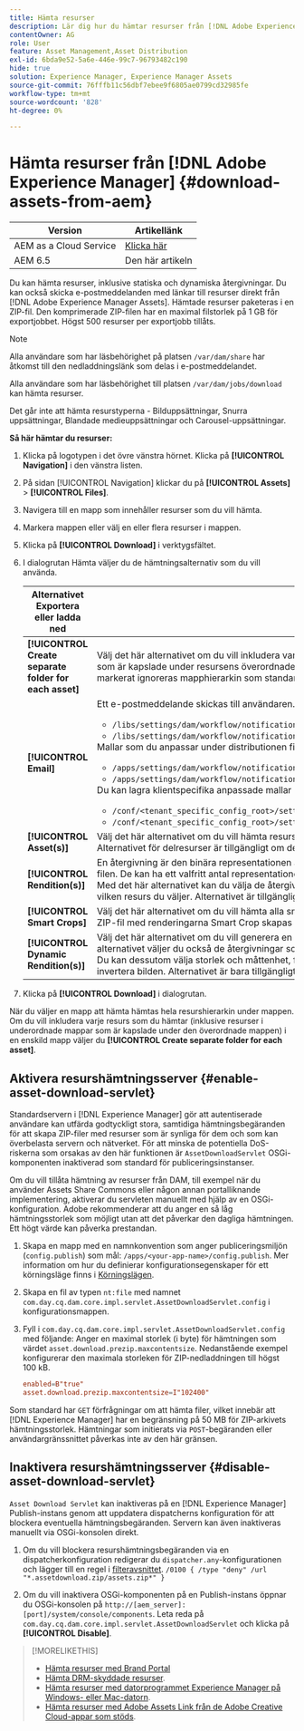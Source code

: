 ```yaml
---
title: Hämta resurser
description: Lär dig hur du hämtar resurser från [!DNL Adobe Experience Manager] och aktiverar eller inaktiverar hämtningsfunktionen.
contentOwner: AG
role: User
feature: Asset Management,Asset Distribution
exl-id: 6bda9e52-5a6e-446e-99c7-96793482c190
hide: true
solution: Experience Manager, Experience Manager Assets
source-git-commit: 76fffb11c56dbf7ebee9f6805ae0799cd32985fe
workflow-type: tm+mt
source-wordcount: '828'
ht-degree: 0%

---
```


# Hämta resurser från [!DNL Adobe Experience Manager] {#download-assets-from-aem}

| Version | Artikellänk |
| -------- | ---------------------------- |
| AEM as a Cloud Service | [Klicka här](https://experienceleague.adobe.com/docs/experience-manager-cloud-service/content/assets/manage/download-assets-from-aem.html?lang=en) |
| AEM 6.5 | Den här artikeln |

Du kan hämta resurser, inklusive statiska och dynamiska återgivningar. Du kan också skicka e-postmeddelanden med länkar till resurser direkt från [!DNL Adobe Experience Manager Assets]. Hämtade resurser paketeras i en ZIP-fil. Den komprimerade ZIP-filen har en maximal filstorlek på 1 GB för exportjobbet. Högst 500 resurser per exportjobb tillåts.

>[!NOTE]
>
>Alla användare som har läsbehörighet på platsen `/var/dam/share` har åtkomst till den nedladdningslänk som delas i e-postmeddelandet.
>
>Alla användare som har läsbehörighet till platsen `/var/dam/jobs/download` kan hämta resurser.
>
>Det går inte att hämta resurstyperna - Bilduppsättningar, Snurra uppsättningar, Blandade medieuppsättningar och Carousel-uppsättningar.

<!--
OLD content of the above NOTE, changed wrt CQDOC-18661.
>The email recipients must be members of the `dam-users` group to access the ZIP download link in the email message.
>
-->

**Så här hämtar du resurser:**

1. Klicka på logotypen i det övre vänstra hörnet. Klicka på **[!UICONTROL Navigation]** i den vänstra listen.
1. På sidan [!UICONTROL Navigation] klickar du på **[!UICONTROL Assets]** > **[!UICONTROL Files]**.
1. Navigera till en mapp som innehåller resurser som du vill hämta.
1. Markera mappen eller välj en eller flera resurser i mappen.
1. Klicka på **[!UICONTROL Download]** i verktygsfältet.
1. I dialogrutan Hämta väljer du de hämtningsalternativ som du vill använda.

   | Alternativet Exportera eller ladda ned | Beskrivning |
   |---|---|
   | **[!UICONTROL Create separate folder for each asset]** | Välj det här alternativet om du vill inkludera varje resurs som du hämtar, inklusive resurser, i underordnade mappar som är kapslade under resursens överordnade mapp i en mapp på den lokala datorn. När det här alternativet inte är markerat ignoreras mapphierarkin som standard och alla resurser hämtas till en mapp på den lokala datorn. |
   | **[!UICONTROL Email]** | Ett e-postmeddelande skickas till användaren. Standardmallar för e-post finns på följande platser:<ul><li>`/libs/settings/dam/workflow/notification/email/downloadasset`.</li><li>`/libs/settings/dam/workflow/notification/email/transientworkflowcompleted`.</li></ul> Mallar som du anpassar under distributionen finns på följande platser: <ul><li>`/apps/settings/dam/workflow/notification/email/downloadasset`.</li><li>`/apps/settings/dam/workflow/notification/email/transientworkflowcompleted`.</li></ul>Du kan lagra klientspecifika anpassade mallar på följande platser:<ul><li>`/conf/<tenant_specific_config_root>/settings/dam/workflow/notification/email/downloadasset`.</li><li>`/conf/<tenant_specific_config_root>/settings/dam/workflow/notification/email/transientworkflowcompleted`.</li></ul> |
   | **[!UICONTROL Asset(s)]** | Välj det här alternativet om du vill hämta resursen i dess ursprungliga form utan några återgivningar.<br>Alternativet för delresurser är tillgängligt om den ursprungliga resursen har delresurser. |
   | **[!UICONTROL Rendition(s)]** | En återgivning är den binära representationen av en resurs. Assets har en primär representation - den överförda filen. De kan ha ett valfritt antal representationer. <br> Med det här alternativet kan du välja de återgivningar du vill hämta. Vilka återgivningar som är tillgängliga beror på vilken resurs du väljer. Alternativet är tillgängligt om resursen har några återgivningar. |
   | **[!UICONTROL Smart Crops]** | Välj det här alternativet om du vill hämta alla smarta beskärningsåtergivningar för den valda resursen från AEM. En ZIP-fil med renderingarna Smart Crop skapas och hämtas till din lokala dator. |
   | **[!UICONTROL Dynamic Rendition(s)]** | Välj det här alternativet om du vill generera en serie alternativa återgivningar i realtid. När du väljer det här alternativet väljer du också de återgivningar som du vill skapa dynamiskt genom att välja i listan [Bildförinställning](image-presets.md). <br>Du kan dessutom välja storlek och måttenhet, format, färgrymd, upplösning och valfria bildmodifierare som att invertera bilden. Alternativet är bara tillgängligt om du har [!DNL Dynamic Media] aktiverat. |

1. Klicka på **[!UICONTROL Download]** i dialogrutan.

När du väljer en mapp att hämta hämtas hela resurshierarkin under mappen. Om du vill inkludera varje resurs som du hämtar (inklusive resurser i underordnade mappar som är kapslade under den överordnade mappen) i en enskild mapp väljer du **[!UICONTROL Create separate folder for each asset]**.

## Aktivera resurshämtningsserver {#enable-asset-download-servlet}

Standardservern i [!DNL Experience Manager] gör att autentiserade användare kan utfärda godtyckligt stora, samtidiga hämtningsbegäranden för att skapa ZIP-filer med resurser som är synliga för dem och som kan överbelasta servern och nätverket. För att minska de potentiella DoS-riskerna som orsakas av den här funktionen är `AssetDownloadServlet` OSGi-komponenten inaktiverad som standard för publiceringsinstanser.

Om du vill tillåta hämtning av resurser från DAM, till exempel när du använder Assets Share Commons eller någon annan portalliknande implementering, aktiverar du servleten manuellt med hjälp av en OSGi-konfiguration. Adobe rekommenderar att du anger en så låg hämtningsstorlek som möjligt utan att det påverkar den dagliga hämtningen. Ett högt värde kan påverka prestandan.

1. Skapa en mapp med en namnkonvention som anger publiceringsmiljön (`config.publish`) som mål: `/apps/<your-app-name>/config.publish`. Mer information om hur du definierar konfigurationsegenskaper för ett körningsläge finns i [Körningslägen](/help/sites-deploying/configure-runmodes.md#defining-configuration-properties-for-a-run-mode).
1. Skapa en fil av typen `nt:file` med namnet `com.day.cq.dam.core.impl.servlet.AssetDownloadServlet.config` i konfigurationsmappen.
1. Fyll i `com.day.cq.dam.core.impl.servlet.AssetDownloadServlet.config` med följande: Anger en maximal storlek (i byte) för hämtningen som värdet `asset.download.prezip.maxcontentsize`. Nedanstående exempel konfigurerar den maximala storleken för ZIP-nedladdningen till högst 100 kB.

   ```conf
   enabled=B"true"
   asset.download.prezip.maxcontentsize=I"102400"
   ```

Som standard har `GET` förfrågningar om att hämta filer, vilket innebär att [!DNL Experience Manager] har en begränsning på 50 MB för ZIP-arkivets hämtningsstorlek. Hämtningar som initierats via `POST`-begäranden eller användargränssnittet påverkas inte av den här gränsen.

## Inaktivera resurshämtningsserver {#disable-asset-download-servlet}

`Asset Download Servlet` kan inaktiveras på en [!DNL Experience Manager] Publish-instans genom att uppdatera dispatcherns konfiguration för att blockera eventuella hämtningsbegäranden. Servern kan även inaktiveras manuellt via OSGi-konsolen direkt.

1. Om du vill blockera resurshämtningsbegäranden via en dispatcherkonfiguration redigerar du `dispatcher.any`-konfigurationen och lägger till en regel i [filteravsnittet](https://experienceleague.adobe.com/docs/experience-manager-dispatcher/using/configuring/dispatcher-configuration.html#defining-a-filter). `/0100 { /type "deny" /url "*.assetdownload.zip/assets.zip*" }`

1. Om du vill inaktivera OSGi-komponenten på en Publish-instans öppnar du OSGi-konsolen på `http://[aem_server]:[port]/system/console/components`. Leta reda på `com.day.cq.dam.core.impl.servlet.AssetDownloadServlet` och klicka på **[!UICONTROL Disable]**.

>[!MORELIKETHIS]
>
>* [Hämta resurser med Brand Portal](https://experienceleague.adobe.com/docs/experience-manager-brand-portal/using/download/brand-portal-download-assets.html)
>* [Hämta DRM-skyddade resurser](drm.md).
>* [Hämta resurser med datorprogrammet Experience Manager på Windows- eller Mac-datorn](https://experienceleague.adobe.com/docs/experience-manager-desktop-app/using/using.html#download-assets).
>* [Hämta resurser med Adobe Assets Link från de Adobe Creative Cloud-appar som stöds](https://helpx.adobe.com/se/enterprise/using/manage-assets-using-adobe-asset-link.html).
